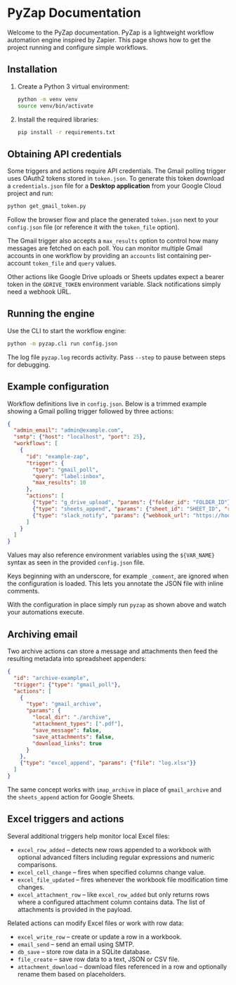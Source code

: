 # PyZap Documentation

Welcome to the PyZap documentation. PyZap is a lightweight workflow automation engine inspired by Zapier. This page shows how to get the project running and configure simple workflows.

## Installation

1. Create a Python 3 virtual environment:
   ```bash
   python -m venv venv
   source venv/bin/activate
   ```
2. Install the required libraries:
   ```bash
   pip install -r requirements.txt
   ```

## Obtaining API credentials

Some triggers and actions require API credentials. The Gmail polling trigger uses OAuth2 tokens stored in `token.json`. To generate this token download a `credentials.json` file for a **Desktop application** from your Google Cloud project and run:

```bash
python get_gmail_token.py
```

Follow the browser flow and place the generated `token.json` next to your `config.json` file (or reference it with the `token_file` option).

The Gmail trigger also accepts a `max_results` option to control how many
messages are fetched on each poll.
You can monitor multiple Gmail accounts in one workflow by providing an
`accounts` list containing per-account `token_file` and `query` values.

Other actions like Google Drive uploads or Sheets updates expect a bearer token in the `GDRIVE_TOKEN` environment variable. Slack notifications simply need a webhook URL.

## Running the engine

Use the CLI to start the workflow engine:

```bash
python -m pyzap.cli run config.json
```

The log file `pyzap.log` records activity. Pass `--step` to pause between steps for debugging.

## Example configuration

Workflow definitions live in `config.json`. Below is a trimmed example showing a Gmail polling trigger followed by three actions:

```json
{
  "admin_email": "admin@example.com",
  "smtp": {"host": "localhost", "port": 25},
  "workflows": [
    {
      "id": "example-zap",
      "trigger": {
        "type": "gmail_poll",
        "query": "label:inbox",
        "max_results": 10
      },
      "actions": [
        {"type": "g_drive_upload", "params": {"folder_id": "FOLDER_ID"}},
        {"type": "sheets_append", "params": {"sheet_id": "SHEET_ID", "range": "Sheet1!A:B"}},
        {"type": "slack_notify", "params": {"webhook_url": "https://hooks.slack.com/..."}}
      ]
    }
  ]
}
```

Values may also reference environment variables using the `${VAR_NAME}` syntax as seen in the provided `config.json` file.

Keys beginning with an underscore, for example `_comment`, are ignored when the
configuration is loaded. This lets you annotate the JSON file with inline
comments.

With the configuration in place simply run `pyzap` as shown above and watch your automations execute.

## Archiving email

Two archive actions can store a message and attachments then feed the resulting
metadata into spreadsheet appenders:

```json
{
  "id": "archive-example",
  "trigger": {"type": "gmail_poll"},
  "actions": [
    {
      "type": "gmail_archive",
      "params": {
        "local_dir": "./archive",
        "attachment_types": [".pdf"],
        "save_message": false,
        "save_attachments": false,
        "download_links": true
      }
    },
    {"type": "excel_append", "params": {"file": "log.xlsx"}}
  ]
}
```

The same concept works with `imap_archive` in place of `gmail_archive` and the
`sheets_append` action for Google Sheets.

## Excel triggers and actions

Several additional triggers help monitor local Excel files:

* `excel_row_added` &ndash; detects new rows appended to a workbook with optional
  advanced filters including regular expressions and numeric comparisons.
* `excel_cell_change` &ndash; fires when specified columns change value.
* `excel_file_updated` &ndash; fires whenever the workbook file modification time
  changes.
* `excel_attachment_row` &ndash; like `excel_row_added` but only returns rows
  where a configured attachment column contains data. The list of attachments is
  provided in the payload.

Related actions can modify Excel files or work with row data:

* `excel_write_row` &ndash; create or update a row in a workbook.
* `email_send` &ndash; send an email using SMTP.
* `db_save` &ndash; store row data in a SQLite database.
* `file_create` &ndash; save row data to a text, JSON or CSV file.
* `attachment_download` &ndash; download files referenced in a row and optionally
  rename them based on placeholders.
